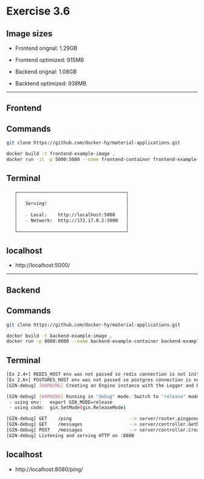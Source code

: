 # Exercise 3.6


## Image sizes

- Frontend orignal: 1.29GB
- Frontend optimized: 915MB

- Backend orignal: 1.08GB
- Backtend optimized: 938MB 

--- 

## Frontend

## Commands
```bash
git clone https://github.com/docker-hy/material-applications.git

docker build -t frontend-example-image .
docker run -it -p 5000:5000 --name frontend-container frontend-example-image
```

##  Terminal

```bash
   ┌────────────────────────────────────────┐
   │                                        │
   │   Serving!                             │
   │                                        │
   │   - Local:    http://localhost:5000    │
   │   - Network:  http://172.17.0.2:5000   │
   │                                        │
   └────────────────────────────────────────┘
```

## localhost

- http://localhost:5000/

---

## Backend

## Commands
```bash
git clone https://github.com/docker-hy/material-applications.git

docker build -t backend-example-image .
docker run -p 8080:8080 --name backend-example-container backend-example-image
```

##  Terminal

```bash
[Ex 2.4+] REDIS_HOST env was not passed so redis connection is not initialized
[Ex 2.6+] POSTGRES_HOST env was not passed so postgres connection is not initialized
[GIN-debug] [WARNING] Creating an Engine instance with the Logger and Recovery middleware already attached.

[GIN-debug] [WARNING] Running in "debug" mode. Switch to "release" mode in production.
 - using env:	export GIN_MODE=release
 - using code:	gin.SetMode(gin.ReleaseMode)

[GIN-debug] GET    /ping                     --> server/router.pingpong (4 handlers)
[GIN-debug] GET    /messages                 --> server/controller.GetMessages (4 handlers)
[GIN-debug] POST   /messages                 --> server/controller.CreateMessage (4 handlers)
[GIN-debug] Listening and serving HTTP on :8080
```

## localhost

- http://localhost:8080/ping/

